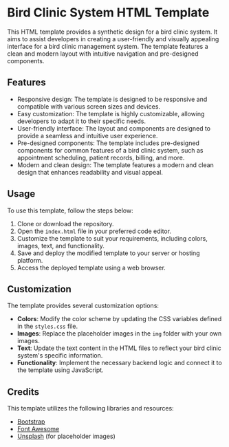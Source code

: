 # Bird Clinic System HTML Template

This HTML template provides a synthetic design for a bird clinic system. It aims to assist developers in creating a user-friendly and visually appealing interface for a bird clinic management system. The template features a clean and modern layout with intuitive navigation and pre-designed components.



## Features

- Responsive design: The template is designed to be responsive and compatible with various screen sizes and devices.
- Easy customization: The template is highly customizable, allowing developers to adapt it to their specific needs.
- User-friendly interface: The layout and components are designed to provide a seamless and intuitive user experience.
- Pre-designed components: The template includes pre-designed components for common features of a bird clinic system, such as appointment scheduling, patient records, billing, and more.
- Modern and clean design: The template features a modern and clean design that enhances readability and visual appeal.

## Usage

To use this template, follow the steps below:

1. Clone or download the repository.
2. Open the `index.html` file in your preferred code editor.
3. Customize the template to suit your requirements, including colors, images, text, and functionality.
4. Save and deploy the modified template to your server or hosting platform.
5. Access the deployed template using a web browser.

## Customization

The template provides several customization options:

- **Colors**: Modify the color scheme by updating the CSS variables defined in the `styles.css` file.
- **Images**: Replace the placeholder images in the `img` folder with your own images.
- **Text**: Update the text content in the HTML files to reflect your bird clinic system's specific information.
- **Functionality**: Implement the necessary backend logic and connect it to the template using JavaScript.

## Credits

This template utilizes the following libraries and resources:

- [Bootstrap](https://getbootstrap.com/)
- [Font Awesome](https://fontawesome.com/)
- [Unsplash](https://unsplash.com/) (for placeholder images)

